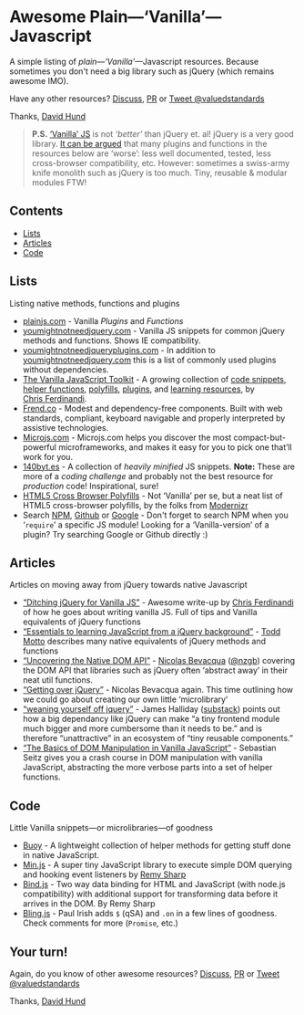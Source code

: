 # Awesome Plain—‘Vanilla’—Javascript

A simple listing of *plain*—*‘Vanilla’*—Javascript resources.
Because sometimes you don't need a big library such as jQuery (which remains awesome IMO).

Have any other resources? [Discuss](), [PR]() or [Tweet @valuedstandards](https://twitter.com/valuedstandards)

Thanks, [David Hund](http://valuedstandards.com)


> **P.S.** [‘Vanilla’ JS](http://vanilla-js.com/) is not *‘better’* than jQuery et. al!
jQuery is a very good library. [It can be argued](http://stackoverflow.com/a/3393922) that many plugins and functions in the resources below are ‘worse’: less well documented, tested, less cross-browser compatibility, etc. However: sometimes a swiss-army knife monolith such as jQuery is too much. Tiny, reusable & modular modules FTW!

## Contents

- [Lists](#lists)
- [Articles](#articles)
- [Code](#code)

## Lists

Listing native methods, functions and plugins

- [plainjs.com](https://plainjs.com/) - Vanilla *Plugins* and *Functions*
- [youmightnotneedjquery.com](http://youmightnotneedjquery.com/) - Vanilla JS snippets for common jQuery methods and functions. Shows IE compatibility.
- [youmightnotneedjqueryplugins.com](http://youmightnotneedjqueryplugins.com/) - In addition to [youmightnotneedjquery.com](http://youmightnotneedjquery.com/) this is a list of commonly used plugins without dependencies.
- [The Vanilla JavaScript Toolkit](https://vanillajstoolkit.com) - A growing collection of [code snippets](https://vanillajstoolkit.com/code-snippets), [helper functions](https://vanillajstoolkit.com/helpers), [polyfills](https://vanillajstoolkit.com/polyfills), [plugins](https://vanillajstoolkit.com/plugins), and [learning resources](https://vanillajstoolkit.com/resources), by [Chris&nbsp;Ferdinandi](https://gomakethings.com/).
- [Frend.co](https://frend.co/) - Modest and dependency-free components. Built with web standards, compliant, keyboard navigable and properly interpreted by assistive technologies.
- [Microjs.com](http://microjs.com/) - Microjs.com helps you discover the most compact-but-powerful microframeworks, and makes it easy for you to pick one that’ll work for you.
- [140byt.es](http://www.140byt.es/) - A collection of *heavily minified* JS snippets. **Note:** These are more of a *coding challenge* and probably not the best resource for *production* code! Inspirational, sure!
- [HTML5 Cross Browser Polyfills](https://github.com/Modernizr/Modernizr/wiki/HTML5-Cross-browser-Polyfills) - Not ‘Vanilla’ per se, but a neat list of HTML5 cross-browser polyfills, by the folks from [Modernizr](http://modernizr.com/)
- Search [NPM](https://www.npmjs.com/), [Github](https://github.com/search?l=JavaScript&o=desc&q=vanilla&s=&type=Repositories&utf8=%E2%9C%93) or [Google](https://www.google.com/?q=Vanilla+JS+%3Cplugin%3E) - Don't forget to search NPM when you ‘`require`’ a specific JS module! Looking for a ‘Vanilla-version’ of a plugin? Try searching Google or Github directly :)

## Articles

Articles on moving away from jQuery towards native Javascript

- [“Ditching jQuery for Vanilla JS”](http://gomakethings.com/ditching-jquery) - Awesome write-up by [Chris Ferdinandi](http://gomakethings.com/) of how he goes about writing vanilla JS. Full of tips and Vanilla equivalents of jQuery functions
- [“Essentials to learning JavaScript from a jQuery background”](http://toddmotto.com/is-it-time-to-drop-jquery-essentials-to-learning-javascript-from-a-jquery-background/) - [Todd Motto](http://toddmotto.com/) describes many native equivalents of jQuery methods and functions
- [“Uncovering the Native DOM API”](http://ponyfoo.com/articles/uncovering-the-native-dom-api) - [Nicolas Bevacqua](http://ponyfoo.com/) ([@nzgb](https://twitter.com/nzgb)) covering the DOM API that libraries such as jQuery often ‘abstract away’ in their neat util functions.
- [“Getting over jQuery”](http://ponyfoo.com/articles/getting-over-jquery) - Nicolas Bevacqua again. This time outlining how we could go about creating our own little ‘microlibrary’
- [“weaning yourself off jquery”](http://substack.net/weaning_yourself_off_jquery) - James Halliday ([substack](https://github.com/substack)) points out how a big dependancy like jQuery can make “a tiny frontend module much bigger and more cumbersome than it needs to be.” and is therefore “unattractive” in an ecosystem of “tiny reusable components.”
- [“The Basics of DOM Manipulation in Vanilla JavaScript”](https://www.sitepoint.com/dom-manipulation-vanilla-javascript-no-jquery/) - Sebastian Seitz gives you a crash course in DOM manipulation with vanilla JavaScript, abstracting the more verbose parts into a set of helper functions.

## Code

Little Vanilla snippets—or microlibraries—of goodness

- [Buoy](https://github.com/cferdinandi/buoy) - A lightweight collection of helper methods for getting stuff done in native JavaScript.
- [Min.js](https://github.com/remy/min.js) - A super tiny JavaScript library to execute simple DOM querying and hooking event listeners by [Remy Sharp](https://remysharp.com/)
- [Bind.js](https://github.com/remy/bind.js) - Two way data binding for HTML and JavaScript (with node.js compatibility) with additional support for transforming data before it arrives in the DOM. By Remy Sharp
- [Bling.js](https://gist.github.com/paulirish/12fb951a8b893a454b32) - Paul Irish adds `$` (qSA) and `.on` in a few lines of goodness. Check comments for more (`Promise`, etc.)

## Your turn!

Again, do you know of other awesome resources? [Discuss](), [PR]() or [Tweet @valuedstandards](https://twitter.com/valuedstandards)

Thanks, [David Hund](http://valuedstandards.com)
